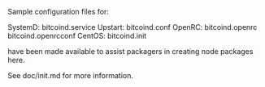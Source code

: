Sample configuration files for:

SystemD: bitcoind.service
Upstart: bitcoind.conf
OpenRC:  bitcoind.openrc
         bitcoind.openrcconf
CentOS:  bitcoind.init

have been made available to assist packagers in creating node packages here.

See doc/init.md for more information.
